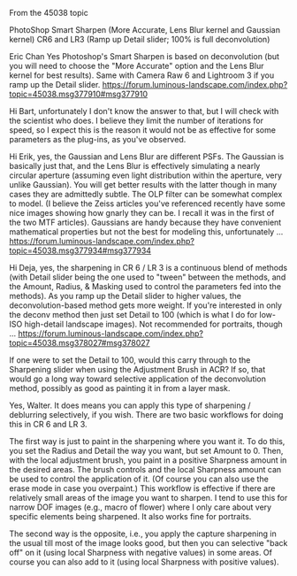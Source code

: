 From the 45038 topic

PhotoShop Smart Sharpen (More Accurate, Lens Blur kernel and Gaussian kernel)
CR6 and LR3 (Ramp up Detail slider; 100% is full deconvolution)

Eric Chan
Yes Photoshop's Smart Sharpen is based on deconvolution (but you will need to choose the "More Accurate" option and the Lens Blur kernel for best results). Same with Camera Raw 6 and Lightroom 3 if you ramp up the Detail slider.
https://forum.luminous-landscape.com/index.php?topic=45038.msg377910#msg377910

Hi Bart, unfortunately I don't know the answer to that, but I will check with the scientist who does. I believe they limit the number of iterations for speed, so I expect this is the reason it would not be as effective for some parameters as the plug-ins, as you've observed.

Hi Erik, yes, the Gaussian and Lens Blur are different PSFs. The Gaussian is basically just that, and the Lens Blur is effectively simulating a nearly circular aperture (assuming even light distribution within the aperture, very unlike Gaussian). You will get better results with the latter though in many cases they are admittedly subtle. The OLP filter can be somewhat complex to model. (I believe the Zeiss articles you've referenced recently have some nice images showing how gnarly they can be. I recall it was in the first of the two MTF articles). Gaussians are handy because they have convenient mathematical properties but not the best for modeling this, unfortunately ...
https://forum.luminous-landscape.com/index.php?topic=45038.msg377934#msg377934

Hi Deja, yes, the sharpening in CR 6 / LR 3 is a continuous blend of methods (with Detail slider being the one used to "tween" between the methods, and the Amount, Radius, & Masking used to control the parameters fed into the methods). As you ramp up the Detail slider to higher values, the deconvolution-based method gets more weight. If you're interested in only the deconv method then just set Detail to 100 (which is what I do for low-ISO high-detail landscape images). Not recommended for portraits, though ... 
https://forum.luminous-landscape.com/index.php?topic=45038.msg378027#msg378027

If one were to set the Detail to 100, would this carry through to the Sharpening slider when using the Adjustment Brush in ACR?  If so, that would go a long way toward selective application of the deconvolution method, possibly as good as painting it in from a layer mask.

Yes, Walter. It does means you can apply this type of sharpening / deblurring selectively, if you wish. There are two basic workflows for doing this in CR 6 and LR 3.

The first way is just to paint in the sharpening where you want it. To do this, you set the Radius and Detail the way you want, but set Amount to 0. Then, with the local adjustment brush, you paint in a positive Sharpness amount in the desired areas. The brush controls and the local Sharpness amount can be used to control the application of it. (Of course you can also use the erase mode in case you overpaint.) This workflow is effective if there are relatively small areas of the image you want to sharpen. I tend to use this for narrow DOF images (e.g., macro of flower) where I only care about very specific elements being sharpened. It also works fine for portraits.

The second way is the opposite, i.e., you apply the capture sharpening in the usual till most of the image looks good, but then you can selective "back off" on it (using local Sharpness with negative values) in some areas. Of course you can also add to it (using local Sharpness with positive values).